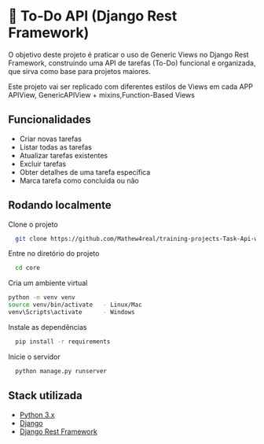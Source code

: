 
# 📝 To-Do API (Django Rest Framework)

O objetivo deste projeto é praticar o uso de Generic Views no Django Rest Framework, construindo uma API de tarefas (To-Do) funcional e organizada, que sirva como base para projetos maiores.

Este projeto vai ser replicado com diferentes estilos de Views em cada APP APIView, GenericAPIView + mixins,Function-Based Views


## Funcionalidades

- Criar novas tarefas
- Listar todas as tarefas
- Atualizar tarefas existentes
- Excluir tarefas
- Obter detalhes de uma tarefa específica
- Marca tarefa como concluida ou não

## Rodando localmente

Clone o projeto

```bash
  git clone https://github.com/Mathew4real/training-projects-Task-Api-with-GenericAPIVIEW-
```

Entre no diretório do projeto

```bash
  cd core
```
Cria um ambiente virtual
```bash
python -m venv venv
source venv/bin/activate   - Linux/Mac
venv\Scripts\activate      - Windows
```

Instale as dependências

```bash
  pip install -r requirements
```

Inicie o servidor

```bash
  python manage.py runserver
```


## Stack utilizada
- [Python 3.x](https://www.python.org/)
- [Django](https://www.djangoproject.com/)
- [Django Rest Framework](https://www.django-rest-framework.org/)
